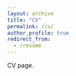 ```yaml
---
layout: archive
title: "CV"
permalink: /cv/
author_profile: true
redirect_from:
  - /resume
---
```


CV page.